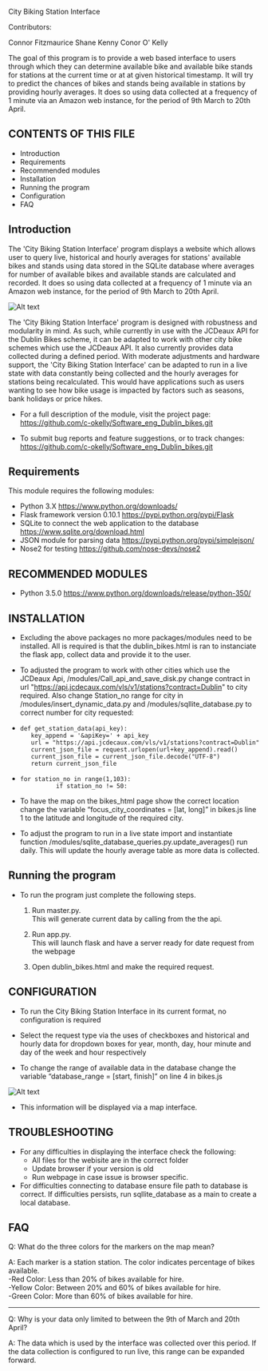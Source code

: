 City Biking Station Interface 

Contributors:

Connor Fitzmaurice
Shane Kenny
Conor O' Kelly

The goal of this program is to provide a web based interface to users through which they can determine available bike and available bike stands for stations at the current time or at at given historical timestamp. It will try to predict the chances of bikes and stands being available in stations by providing hourly averages.  It does so using data collected at a frequency of 1 minute via an Amazon web instance, for the period of 9th March to 20th April.


CONTENTS OF THIS FILE
---------------------
   
 * Introduction
 * Requirements
 * Recommended modules
 * Installation
 * Running the program
 * Configuration
 * FAQ
 
Introduction
--------------------
 
 
The 'City Biking Station Interface' program displays a website which allows user to query live, historical and hourly averages for stations' available bikes and stands using data stored in the SQLite database where averages for number of available bikes and available stands are calculated and recorded. It does so using data collected at a frequency of 1 minute via an Amazon web instance, for the period of 9th March to 20th April.

![Alt text](/ReadmeImages/WebsiteMockup.png?raw=true "Website Mockup")


The 'City Biking Station Interface' program is designed with robustness and modularity in mind. As such, while currently in use with the JCDeaux API for the Dublin Bikes scheme, it can be adapted to work with other city bike schemes which use the JCDeaux API. It also currently provides data collected during a defined period. With moderate adjustments and hardware support, the 'City Biking Station Interface' can be adapted to run in a live state with data constantly being collected and the hourly averages for stations being recalculated. This would have applications such as users wanting to see how bike usage is impacted by factors such as seasons, bank holidays or price hikes.

* For a full description of the module, visit the project page:
https://github.com/c-okelly/Software_eng_Dublin_bikes.git

* To submit bug reports and feature suggestions, or to track changes:
https://github.com/c-okelly/Software_eng_Dublin_bikes.git
   
Requirements
--------------------

This module requires the following modules:

*   Python 3.X https://www.python.org/downloads/
*   Flask framework version 0.10.1 https://pypi.python.org/pypi/Flask
*   SQLite to connect the web application to the database https://www.sqlite.org/download.html
*   JSON module for parsing data https://pypi.python.org/pypi/simplejson/
*   Nose2 for testing https://github.com/nose-devs/nose2

RECOMMENDED MODULES
----------------------

*   Python 3.5.0 https://www.python.org/downloads/release/python-350/


INSTALLATION
-----------------
* 	Excluding the above packages no more packages/modules need to be installed. All is required is that the dublin_bikes.html is ran to instanciate the flask app, collect data and provide it to the user.


* 	To adjusted the program to work with other cities which use the JCDeaux Api, /modules/Call_api_and_save_disk.py change contract in url "https://api.jcdecaux.com/vls/v1/stations?contract=Dublin" to city required. Also change Station_no range for city in /modules/insert_dynamic_data.py and /modules/sqllite_database.py to correct number for city requested:

-     def get_station_data(api_key):
         key_append = '&apiKey=' + api_key
         url = "https://api.jcdecaux.com/vls/v1/stations?contract=Dublin"
         current_json_file = request.urlopen(url+key_append).read()
         current_json_file = current_json_file.decode("UTF-8")
         return current_json_file
-     for station_no in range(1,103):
                if station_no != 50:

* 	To have the map on the bikes_html page show the correct location change the variable “focus_city_coordinates = [lat, long]” in bikes.js line 1 to the latitude and longitude of the required city.

*  To adjust the program to run in a live state import and instantiate function /modules/sqlite_database_queries.py.update_averages() run daily. This will update the hourly average table as more data is collected.


Running the program
-----------------
* 	To run the program just complete the following steps.

	1. Run master.py. 	
	This will generate current data by calling from the the api.

	2. Run app.py.		
	This will launch flask and have a server ready for date request from the webpage

	3. Open dublin_bikes.html and make the required request.


CONFIGURATION
-----------------
* 	To run the City Biking Station Interface in its current format, no configuration is required

* 	Select the request type via the uses of checkboxes and historical and hourly data for dropdown boxes for year, month, day, hour minute and  day of the week and hour respectively

* 	To change the range of available data in the database change the variable “database_range = [start, finish]” on line 4 in bikes.js

![Alt text](/ReadmeImages/1.png?raw=true "Website Image")

* 	This information will be displayed via a map interface. 


TROUBLESHOOTING
-----------------

*   For any difficulties in displaying the interface check the following:
    - All files for the webisite are in the correct folder
    - Update browser if your version is old
    - Run webpage in case issue is browser specific.
*   For difficulties connecting to database ensure file path to database is correct. If difficulties persists, run sqllite_database as a main to create a local database.


FAQ
-----------------

Q: 	What do the three colors for the markers on the map mean?

A: 	Each marker is a station station. The color indicates percentage of bikes available.   
-Red Color: Less than 20% of bikes available for hire.  
-Yellow Color: Between 20% and 60% of bikes available for hire.  
-Green Color:  More than 60% of bikes available for hire.  

----------------------------------------------------------------------------------------------------------
Q:	Why is your data only limited to between the 9th of March and 20th April?

A:	The data which is used by the interface was collected over this period. If the data collection is configured to run live, this range can be expanded forward. 

